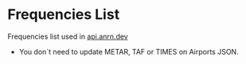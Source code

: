 # Frequencies List

Frequencies list used in [api.anrn.dev](https://api.anrn.dev)

- You don´t need to update METAR, TAF or TIMES on Airports JSON.
